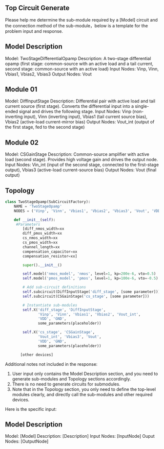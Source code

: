 ## Top Circuit Generate

Please help me determine the sub-module required by a [Model] circuit and the connection method of the sub-module，below is a template for the problem input and response.

## Model Description

Model: TwoStageDifferentialOpamp
Description: A two-stage differential opamp (first stage: common-source with an active load and a tail current, second stage: common-source with an active load)
Input Nodes: Vinp, Vinn, Vbias1, Vbias2, Vbias3
Output Nodes: Vout

## Module 01

Model: DiffInputStage
Description: Differential pair with active load and tail current source (first stage). Converts the differential input into a single-ended signal and drives the following stage.
Input Nodes: Vinp (non-inverting input), Vinn (inverting input), Vbias1 (tail current source bias), Vbias2 (active-load current-mirror bias)
Output Nodes: Vout_int (output of the first stage, fed to the second stage)

## Module 02

Model: CSGainStage
Description: Common-source amplifier with active load (second stage). Provides high voltage gain and drives the output node.
Input Nodes: Vin_int (input of the second stage, connected to the first-stage output), Vbias3 (active-load current-source bias)
Output Nodes: Vout (final output)

## Topology

```python
class TwoStageOpamp(SubCircuitFactory):
    NAME = 'TwoStageOpamp'
    NODES = ('Vinp', 'Vinn', 'Vbias1', 'Vbias2', 'Vbias3', 'Vout', 'VDD', 'GND')

    def __init__(self):
	 #Parameters
        [diff_nmos_width=xx
        diff_pmos_width=xx
        cs_nmos_width=xx
        cs_pmos_width=xx
        channel_length=xx
        compensation_capacitor=xx
        compensation_resistor=xx]

        super().__init__()

        self.model('nmos_model', 'nmos', level=1, kp=200e-6, vto=0.5)
        self.model('pmos_model', 'pmos', level=1, kp=100e-6, vto=-0.5)

        # Add sub-circuit definitions
        self.subcircuit(DiffInputStage('diff_stage', [some parameter]))
        self.subcircuit(CSGainStage('cs_stage', [some parameter]))

        # Instantiate sub-modules
        self.X('diff_stage', 'DiffInputStage',
               'Vinp', 'Vinn', 'Vbias1', 'Vbias2', 'Vout_int',
               'VDD', 'GND',
               some_parameters(placeholder))

        self.X('cs_stage', 'CSGainStage',
               'Vout_int', 'Vbias3', 'Vout',
               'VDD', 'GND',
               some_parameters(placeholder))

       [other devices]

```

Additional notes not included in the response:

1. User input only contains the Model Description section, and you need to generate sub-modules and Topology sections accordingly.
2. There is no need to generate circuits for submodules.
3. Note that in the Topology section, you only need to define the top-level modules clearly, and directly call the sub-modules and other required devices.

Here is the specific input:

## Model Description

Model: [Model]
Description: [Description]
Input Nodes: [InputNode]
Ouput Nodes: [OutputNode]
